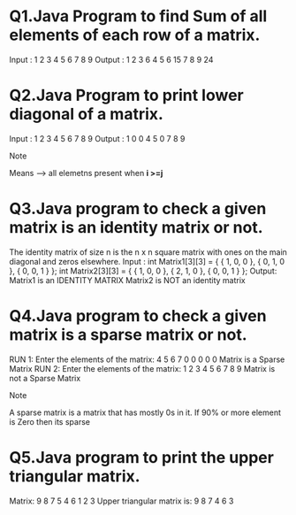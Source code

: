 # Q1.Java Program to find Sum of all elements of each row of a matrix.
 
 Input : 
 1 2 3
 4 5 6
 7 8 9
 Output : 
 1 2 3  6
 4 5 6  15
 7 8 9  24

# Q2.Java Program to print lower diagonal of a matrix.
 Input : 
 1         2          3
 4         5          6
 7         8          9
 Output : 
 1 0 0
 4 5 0
 7 8 9

 >[!NOTE]
 >Means --> all elemetns present when **i >=j**


# Q3.Java program to check a given matrix is an identity matrix or not.
 The identity matrix of size n is the n x n square matrix with ones on the main 
diagonal and zeros elsewhere.
 Input :
 int Matrix1[3][3] = {
        { 1, 0, 0 },
        { 0, 1, 0 },
        { 0, 0, 1 }
    };
 int Matrix2[3][3] = {
        { 1, 0, 0 },
        { 2, 1, 0 },
        { 0, 0, 1 }
    };
 Output:
 Matrix1 is an IDENTITY MATRIX
 Matrix2 is NOT an identity matrix


# Q4.Java program to check a given matrix is a **sparse** matrix or not.
 RUN 1:
 Enter the elements of the matrix:
 4 5 6
 7 0 0
 0 0 0
 Matrix is a Sparse Matrix
 RUN 2:
 Enter the elements of the matrix:
 1 2 3
 4 5 6
 7 8 9
 Matrix is not a Sparse Matrix

 >[!NOTE]
 > A sparse matrix is a matrix that has mostly 0s in it.
 > If 90% or more element is Zero then its sparse

# Q5.Java program to print the upper triangular matrix.
 Matrix:
 9 8 7 
5 4 6 
1 2 3 
Upper triangular matrix is: 
9 8 7 
  4 6 
     3
